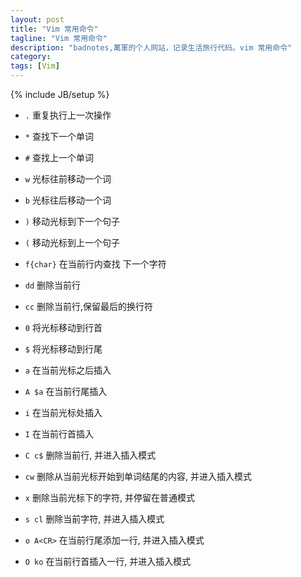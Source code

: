 ```yaml
---
layout: post
title: "Vim 常用命令"
tagline: "Vim 常用命令"
description: "badnotes,萬軍的个人网站，记录生活旅行代码。vim 常用命令"
category: 
tags: [Vim]
---
```

{% include JB/setup %}


* `.` 重复执行上一次操作

* `*` 查找下一个单词
* `#` 查找上一个单词

* `w` 光标往前移动一个词
* `b` 光标往后移动一个词

* `)` 移动光标到下一个句子
* `(` 移动光标到上一个句子

* `f{char}` 在当前行内查找 下一个字符

* `dd` 删除当前行
* `cc` 删除当前行,保留最后的换行符

* `0` 将光标移动到行首
* `$` 将光标移动到行尾

* `a` 在当前光标之后插入
* `A $a` 在当前行尾插入

* `i` 在当前光标处插入
* `I` 在当前行首插入

* `C c$` 删除当前行, 并进入插入模式
* `cw`   删除从当前光标开始到单词结尾的内容, 并进入插入模式

* `x` 删除当前光标下的字符, 并停留在普通模式
* `s cl` 删除当前字符, 并进入插入模式

* `o A<CR>` 在当前行尾添加一行, 并进入插入模式
* `O ko`    在当前行首插入一行, 并进入插入模式

